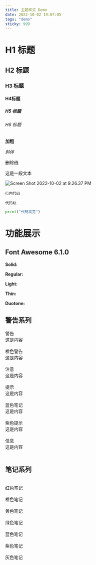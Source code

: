 ```yaml
---
title: 主题样式 Demo
date: 2022-10-02 19:07:05
tags: "demo"
sticky: 999
---
```


# H1 标题

## H2 标题

### H3 标题

#### H4标题

##### H5 标题

###### H6 标题

**加粗**

*斜体*

~~删除线~~

这是一段文本

![Screen Shot 2022-10-02 at 9.26.37 PM](https://evan.beee.top/img/Screen%20Shot%202022-10-02%20at%209.26.37%20PM.png)

`行内代码`

```
代码块
```

```python
print("代码高亮")
```



# 功能展示

## Font Awesome 6.1.0

**Solid:** <i class="fa-solid fa-house"></i> <i class="fa-solid fa-envelope"></i>

**Regular:** <i class="fa-regular fa-house"></i> <i class="fa-regular fa-envelope"></i>

**Light:** <i class="fa-light fa-house"></i> <i class="fa-light fa-envelope"></i>

**Thin:** <i class="fa-thin fa-house"></i> <i class="fa-thin fa-envelope"></i>

**Duotone:** <i class="fa-duotone fa-house"></i> <i class="fa-duotone fa-envelope"></i>

<link href="/css/thin.min.css" rel="stylesheet" type="text/css">

<link href="/css/light.min.css" rel="stylesheet" type="text/css">



## 警告系列

<div class="wr">
  <div class="t">
    警告
  </div>
  <div class="c">
    这是内容
  </div>
</div>

<br>

<div class="wo">
  <div class="t">
    橙色警告
  </div>
  <div class="c">
    这是内容
  </div>
</div>


<br>

<div class="wy">
  <div class="t">
    注意
  </div>
  <div class="c">
    这是内容
  </div>
</div>


<br>

<div class="wg">
  <div class="t">
    提示
  </div>
  <div class="c">
    这是内容
  </div>
</div>


<br>

<div class="wb">
  <div class="t">
    蓝色笔记
  </div>
  <div class="c">
    这是内容
  </div>
</div>

<br>

<div class="wp">
  <div class="t">
    紫色提示
  </div>
  <div class="c">
    这是内容
  </div>
</div>


<br>

<div class="wgra">
  <div class="t">
    信息
  </div>
  <div class="c">
    这是内容
  </div>
</div>


<br>





## 笔记系列



<br>

<div class="nr">
  红色笔记
</div>


<br>

<div class="no">
  橙色笔记
</div>


<br>

<div class="ny">
  黄色笔记
</div>


<br>

<div class="ng">
  绿色笔记
</div>


<br>

<div class="nb">
  蓝色笔记
</div>


<br>

<div class="np">
  紫色笔记
</div>


<br>

<div class="ngra">
 灰色笔记
</div>

<br>
